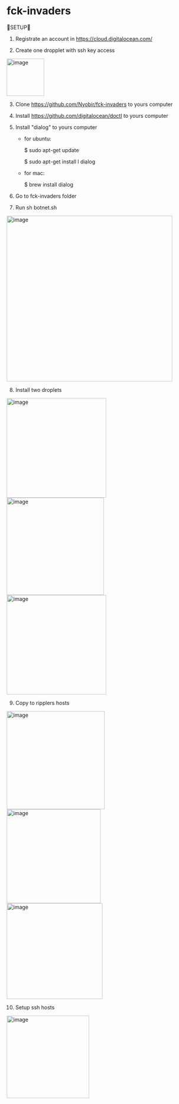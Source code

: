 # fck-invaders
 👾SETUP👾
 1. Registrate an account in https://cloud.digitalocean.com/

 2. Create one dropplet with ssh key access 
 <img width="101" alt="image" src="https://user-images.githubusercontent.com/68959321/159115580-df82146c-7d47-490e-8abf-4000607a7831.png">

 3. Clone https://github.com/Nyobir/fck-invaders to yours computer
 
 4. Install https://github.com/digitalocean/doctl to yours computer
 
 5. Install "dialog" to yours computer
  
    - for ubuntu:
    
       $ sudo apt-get update 
       
       $ sudo apt-get install l dialog

    - for mac:
    
       $ brew install dialog

 6. Go to fck-invaders folder
 
 7. Run sh botnet.sh 
 <img width="448" alt="image" src="https://user-images.githubusercontent.com/68959321/159115968-8f59d9df-1ff8-4ba5-9912-6b58ed06ee56.png">

 8. Install two droplets
<img width="269" alt="image" src="https://user-images.githubusercontent.com/68959321/159116018-cdd226cb-900d-4f83-9edc-e4fcb3abe177.png">
<img width="263" alt="image" src="https://user-images.githubusercontent.com/68959321/159116022-0721fe1a-8811-4ca1-aa51-ab51a9bf7dfe.png">
<img width="269" alt="image" src="https://user-images.githubusercontent.com/68959321/159116027-ecd28ad6-033c-43a9-8aaa-f8b7a6212114.png">

 9. Copy to ripplers hosts
<img width="265" alt="image" src="https://user-images.githubusercontent.com/68959321/159116051-36028eb6-53aa-43a1-9e0d-7ca9cfda70d0.png">
<img width="254" alt="image" src="https://user-images.githubusercontent.com/68959321/159116058-04a12e6d-12f4-4250-ad3f-cfb2a89e751f.png">
<img width="259" alt="image" src="https://user-images.githubusercontent.com/68959321/159116063-d3ac032e-3715-400f-bd8f-b69f589fceb7.png">

 10. Setup ssh hosts 
<img width="223" alt="image" src="https://user-images.githubusercontent.com/68959321/159116091-b43f76af-6f62-4efe-ad9d-c52d945be8bf.png">
